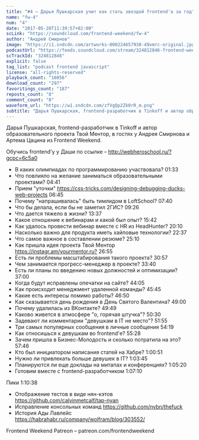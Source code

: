 ```yaml
---
title: "#4 – Дарья Пушкарская учит как стать звездой frontend'а за год"
name: "fw-4"
num: "4"
date: "2017-05-28T11:39:57+02:00"
scLink: "https://soundcloud.com/frontend-weekend/fw-4"
author: "Андрей Смирнов"
image: "https://i1.sndcdn.com/artworks-000224657938-49vmrc-original.jpg"
podcastUrl: "https://feeds.soundcloud.com/stream/324812846-frontend-weekend-fw-4.m4a"
scTrackId: "324812846"
explicit: false
tag_list: "podcast frontend javascript"
license: "all-rights-reserved"
playback_count: "16056"
download_count: "297"
favoritings_count: "187"
reposts_count: "8"
comment_count: "8"
waveform_url: "https://w1.sndcdn.com/zfVgQp2Zk0rR_m.png"
subtitle: "Дарья Пушкарская, frontend-разработчик в Tinkoff и автор образовательного проекта Твой Ментор, в гостях у Андрея Смирнова и Артема Цацина из Frontend Weekend."
---
```


Дарья Пушкарская, frontend-разработчик в Tinkoff и автор образовательного проекта Твой Ментор, в гостях у Андрея Смирнова и Артема Цацина из Frontend Weekend.

Обучись frontend'у у Даши по ссылке – <http://webheroschool.ru/?gcpc=6c5a0>

- В каких олимпиадах по программированию участвовала? <timecode sec="93">01:33</timecode>
- Что повлияло на желание заниматься образовательными проектами? <timecode sec="281">04:41</timecode>
- Прием "уточки" <https://css-tricks.com/designing-debugging-ducks-web-projects> <timecode sec="405">06:45</timecode>
- Почему "напрашивалась" быть тимлидом в LoftSchool? <timecode sec="460">07:40</timecode>
- Что бы делала, если бы не заметил 2ГИС? <timecode sec="566">09:26</timecode>
- Что дается тяжело в жизни? <timecode sec="817">13:37</timecode>
- Какое отношение к вебинарам и какой был опыт? <timecode sec="942">15:42</timecode>
- Как удалось провести вебинар вместе с HR из HeadHunter? <timecode sec="1210">20:10</timecode>
- Насколько важно для продукта иметь хайповые технологии? <timecode sec="1357">22:37</timecode>
- Что самое важное в составлении резюме? <timecode sec="1510">25:10</timecode>
- Как пришла идея проекта Твой Ментор <https://instagr.am/yourmentor.ru?> <timecode sec="1615">26:55</timecode>
- Есть ли проблемы масштабирования такого проекта? <timecode sec="1857">30:57</timecode>
- Чем занимается прогресс-менеджер в проекте? <timecode sec="2020">33:40</timecode>
- Есть ли планы по введению новых должностей и оптимизации? <timecode sec="2220">37:00</timecode>
- Когда будут исправлены опечатки на сайте? <timecode sec="2645">44:05</timecode>
- Как происходит менеджмент удаленной команды? <timecode sec="2745">45:45</timecode>
- Какие есть интересы помимо работы? <timecode sec="2810">46:50</timecode>
- Как сказывается день рождения в День Святого Валентина? <timecode sec="2940">49:00</timecode>
- Почему удалилась из ВКонтакте? <timecode sec="2989">49:49</timecode>
- Каково живется в атмосфере "о, горячая штучка"? <timecode sec="3030">50:30</timecode>
- Задевают ли комментарии "девушкам в IT не место"? <timecode sec="3115">51:55</timecode>
- Три самых популярных сообщения в личные сообщения <timecode sec="3259">54:19</timecode>
- Как относишься к девушкам во frontend'е? <timecode sec="3328">55:28</timecode>
- Зачем пришла в Бизнес-Молодость и сколько потратила на это? <timecode sec="3466">57:46</timecode>
- Кто был инициатором написания статей на Хабре? <timecode sec="3651">1:00:51</timecode>
- Нужно ли привлекать больше девушек в IT? <timecode sec="3825">1:03:45</timecode>
- Планируются ли еще доклады на митапах и конференциях? <timecode sec="3920">1:05:20</timecode>
- Готовим вместе с frontend-разработчиком <timecode sec="4030">1:07:10</timecode>

Пики <timecode sec="4238">1:10:38</timecode>

- Отображение тестов в виде нян-кэтов <https://github.com/calvinmetcalf/tap-nyan>
- Исправление консольных команд <https://github.com/nvbn/thefuck>
- История Ады Лавлейс <https://habrahabr.ru/company/wolfram/blog/303552/>

Frontend Weekend Patreon – patreon.com/frontendweekend
